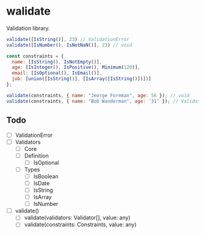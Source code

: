 # walidate

Validation library.

```javascript
validate([IsString()], 23) // ValidationError
validate([IsNumber(), IsNotNaN()], 23) // void

const constraints = {
  name: [IsString(), IsNotEmpty()],
  age: [IsInteger(), IsPositive(), Minimum(120)],
  email: [IsOptional(), IsEmail()],
  job: [union([IsString()], [IsArray([IsString()])])]
};

validate(constraints, { name: "Jeorge Foreman", age: 56 }); // void
validate(constraints, { name: "Bob Wanderman", age: '31' }); // ValidationError
```

## Todo

- [ ] ValidationError
- [ ] Validators
  - [ ] Core
  - [ ] Definition
    - [ ] IsOptional
  - [ ] Types
    - [ ] IsBoolean
    - [ ] IsDate
    - [ ] IsString
    - [ ] IsArray
    - [ ] IsNumber
- [ ] validate()
  - [ ] validate(validators: Validator[], value: any)
  - [ ] validate(constraints: Constraints, value: any)
